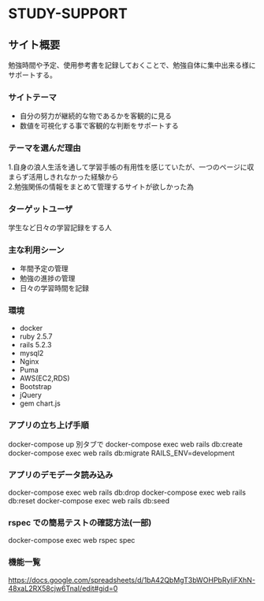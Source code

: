 # STUDY-SUPPORT

## サイト概要

勉強時間や予定、使用参考書を記録しておくことで、勉強自体に集中出来る様にサポートする。

### サイトテーマ

- 自分の努力が継続的な物であるかを客観的に見る
- 数値を可視化する事で客観的な判断をサポートする

### テーマを選んだ理由

1.自身の浪人生活を通して学習手帳の有用性を感じていたが、一つのページに収まらず活用しきれなかった経験から  
2.勉強関係の情報をまとめて管理するサイトが欲しかった為

### ターゲットユーザ

学生など日々の学習記録をする人

### 主な利用シーン

- 年間予定の管理
- 勉強の進捗の管理
- 日々の学習時間を記録

### 環境

- docker
- ruby 2.5.7
- rails 5.2.3
- mysql2
- Nginx
- Puma
- AWS(EC2,RDS)
- Bootstrap
- jQuery
- gem chart.js

### アプリの立ち上げ手順

docker-compose up
別タブで
docker-compose exec web rails db:create
docker-compose exec web rails db:migrate RAILS_ENV=development

### アプリのデモデータ読み込み

docker-compose exec web rails db:drop
docker-compose exec web rails db:reset
docker-compose exec web rails db:seed

### rspec での簡易テストの確認方法(一部)

docker-compose exec web rspec spec

### 機能一覧

https://docs.google.com/spreadsheets/d/1bA42QbMgT3bWOHPbRyIiFXhN-48xaL2RX58cjw6TnaI/edit#gid=0
